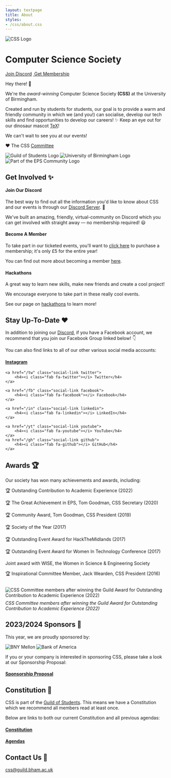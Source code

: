 ```yaml
---
layout: textpage
title: About
styles:
- /css/about.css
---
```


<div class="about-profile text-center">
    <img class="profile-pic" src="/assets/logo-large.png" alt="CSS Logo">
    <h1>Computer Science Society</h1>
    <a href="/discord" class="button discord-button"><i class="fab fa-discord"></i> Join Discord</a>
    <a href="/join" class="button guild-button"><img src="/assets/about/guild-logo.svg" class="text-img" alt=""> Get Membership</a>
</div>

<div class="section-box" markdown="1">

Hey there! 👋

We're the *award-winning* Computer Science Society **(CSS)** at the University of Birmingham.

Created and run by students for students, our goal is to provide a warm and
friendly community in which we (and you!) can socialise, develop our tech
skills and find opportunities to develop our careers! ✨ Keep an eye out for
our dinosaur mascot [TeX](/tex)!

We can't wait to see you at our events!

❤️ The CSS [Committee](/committee)

</div>

<div class="guild-and-uob">
    <div class="guild-and-uob-images">
        <img src="/assets/guild-logo.png" alt="Guild of Students Logo">
        <img src="/assets/uob-logo.png" alt="University of Birmingham Logo">
        <img src="/assets/eps-community-logo.png" alt="Part of the EPS Community Logo">
    </div>
</div>

## Get Involved ✨

#### Join Our Discord

The best way to find out all the information you'd like to know about CSS and our
events is through our [Discord Server](/discord). 👾

We've built an amazing, friendly, virtual-community on Discord which you
can get involved with straight away — no membership required! 😃

#### Become A Member

To take part in our ticketed events, you'll want to [click here](/join) to
purchase a membership; it's only £5 for the entire year!

You can find out more about becoming a member [here](/membership).

#### Hackathons

A great way to learn new skills, make new friends and create a cool project!

We encourage everyone to take part in these really cool events.

See our page on [hackathons](/hackathons) to learn more! 

## Stay Up-To-Date &#10084;&#65039; 

In addition to joining our [Discord](/discord), if you have a Facebook account,
we recommend that you join our Facebook Group linked below! 👇

You can also find links to all of our other various social media accounts:

<div class="social-buttons">
    <a href="/ig" class="social-link insta">
        <h4><i class="fab fa-instagram"></i> Instagram</h4>
    </a>

    <a href="/tw" class="social-link twitter">
        <h4><i class="fab fa-twitter"></i> Twitter</h4>
    </a>

    <a href="/fb" class="social-link facebook">
        <h4><i class="fab fa-facebook"></i> Facebook</h4>
    </a>

    <a href="/in" class="social-link linkedin">
        <h4><i class="fab fa-linkedin"></i> LinkedIn</h4>
    </a>

    <a href="/yt" class="social-link youtube">
        <h4><i class="fab fa-youtube"></i> YouTube</h4>
    </a>
    <a href="/gh" class="social-link github">
        <h4><i class="fab fa-github"></i> GitHub</h4>
    </a>
</div>

## Awards 🏆

Our society has won many achievements and awards, including: 

<div class="awards">
    <p class="emoji-bullet">🏆 Outstanding Contribution to Academic Experience (2022)</p>
    <p class="emoji-bullet">🏆 The Great Achievement in EPS, Tom Goodman, CSS Secretary (2020)</p>
    <p class="emoji-bullet">🏆 Community Award, Tom Goodman, CSS President (2019)</p>
    <p class="emoji-bullet">🏆 Society of the Year (2017)</p>
    <p class="emoji-bullet">🏆 Outstanding Event Award for HackTheMidlands (2017)</p>
    <p class="emoji-bullet">🏆 Outstanding Event Award for Women In Technology Conference (2017)</p>
    <p class="subtext">Joint award with WISE, the Women in Science & Engineering Society</p>
    <p class="emoji-bullet">🏆 Inspirational Committee Member, Jack Wearden, CSS President (2016)</p>
    <div class="awards-images">
        <img src="./assets/about/committee-award.jpg" 
        alt="CSS Committee members after winning the Guild Award for Outstanding Contribution to Academic Experience (2022)"
        style="padding-top: 1em; padding-bottom: 0.5em; object-fit: cover; max-height: 325px; object-position: 50% 35%;">
        <em style="word-wrap: break-word; max-width: 650px; margin: 0 auto;">
            CSS Committee members after winning the Guild Award for Outstanding Contribution to Academic Experience (2022)</em>
    </div>
</div>

## 2023/2024 Sponsors 🤝

This year, we are proudly sponsored by:

<div class="sponsors-images">
    <img src="assets/sponsorship/bny-mellon-logo.png" alt="BNY Mellon" />
    <img src="assets/sponsorship/bofa-logo.png" alt="Bank of America" />
</div>

If you or your company is interested in sponsoring CSS, please take a look at our Sponsorship Proposal:

<div class="sponsors-buttons">
    <a href="/sponsor" class="sponsors-link sponsors-proposal">
        <h4>Sponsorship Proposal</h4>
    </a>
</div>

## Constitution 📄

CSS is part of the [Guild of Students](/guild). This means we have a
Constitution which we recommend all members read at least once.

Below are links to both our current Constitution and all previous agendas:

<div class="constitution-buttons">
    <a href="/constitution" class="constitution-link constitution">
        <h4>Constitution</h4>
    </a>
    <a href="/agendas" class="constitution-link agendas">
        <h4>Agendas</h4>
    </a>
</div>

## Contact Us 📧

[css@guild.bham.ac.uk](mailto:css@guild.bham.ac.uk)

<script src="https://kit.fontawesome.com/3e937b69c2.js" crossorigin="anonymous"></script>
